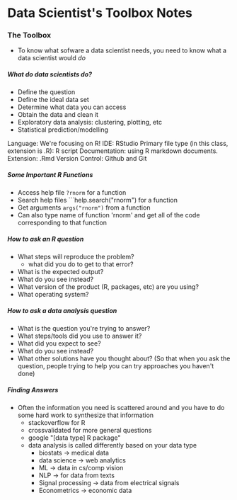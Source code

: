 # Data Scientist's Toolbox Notes

### The Toolbox 
- To know what sofware a data scientist needs, you need to know what a data scientist would *do*

##### What do data scientists do?
- Define the question
- Define the ideal data set
- Determine what data you can access
- Obtain the data and clean it
- Exploratory data analysis: clustering, plotting, etc
- Statistical prediction/modelling

Language: We're focusing on R!
IDE: RStudio
Primary file type (in this class, extension is .R): R script
Documentation: using R markdown documents. Extension: .Rmd
Version Control: Github and Git

##### Some Important R Functions
- Access help file ```?rnorm``` for a function
- Search help files ```help.search("rnorm") for a function
- Get arguments ```args("rnorm")``` from a function
- Can also type name of function 'rnorm' and get all of the code corresponding to that
function

##### How to ask an R question
- What steps will reproduce the problem?
  - what did you do to get to that error?
- What is the expected output?
- What do you see instead?
- What version of the product (R, packages, etc) are you using?
- What operating system?

##### How to ask a data analysis question
- What is the question you're trying to answer?
- What steps/tools did you use to answer it?
- What did you expect to see?
- What do you see instead?
- What other solutions have you thought about? (So that when you ask the question, 
people trying to help you can try approaches you haven't done)

##### Finding Answers 
- Often the information you need is scattered around and you have to do some hard work to synthesize that information
  - stackoverflow for R
  - crossvalidated for more general questions 
  - google "[data type] R package"
  - data analysis is called differently based on your data type
    - biostats -> medical data
    - data science -> web analytics
    - ML -> data in cs/comp vision
    - NLP -> for data from texts
    - Signal processing -> data from electrical signals
    - Econometrics -> economic data
    
